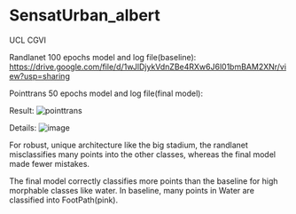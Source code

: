 # SensatUrban_albert
UCL CGVI

Randlanet 100 epochs model and log file(baseline): 
https://drive.google.com/file/d/1wJlDjykVdnZBe4RXw6J6l01bmBAM2XNr/view?usp=sharing

Pointtrans 50 epochs model and log file(final model): 

Result:
![pointtrans](https://user-images.githubusercontent.com/43678364/202577950-08787ebb-f09d-4ba8-8cbc-137644d5424d.gif)

Details:
![image](https://user-images.githubusercontent.com/43678364/202578491-8505aa80-7a03-477e-98ff-c1dce0464554.png)

For robust, unique architecture like the big stadium, the randlanet misclassifies many points into the other classes, whereas the final model made fewer mistakes.

The final model correctly classifies more points than the baseline for high morphable classes like water. In baseline, many points in Water are classified into FootPath(pink).

